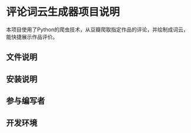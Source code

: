 # 评论词云生成器项目说明
本项目使用了Python的爬虫技术，从豆瓣爬取指定作品的评论，并绘制成词云，能快捷展示作品评价。
## 文件说明

## 安装说明


## 参与编写者


## 开发环境

